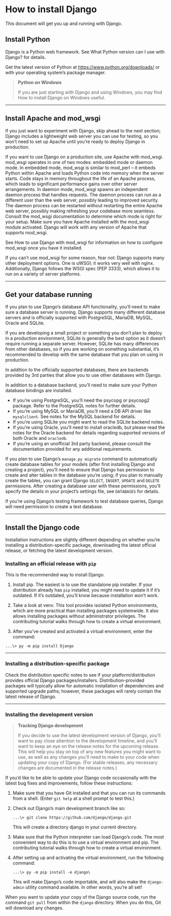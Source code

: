 # How to install Django

This document will get you up and running with Django.

## Install Python

Django is a Python web framework. See What Python version can I use with Django? for details.

Get the latest version of Python at https://www.python.org/downloads/ or with your operating system’s package manager.

> **Python on Windows**
>
>If you are just starting with Django and using Windows, you may find How to install Django on Windows useful.

---
## Install Apache and mod_wsgi

If you just want to experiment with Django, skip ahead to the next section; Django includes a lightweight web server you can use for testing, so you won’t need to set up Apache until you’re ready to deploy Django in production.

If you want to use Django on a production site, use Apache with mod_wsgi. mod_wsgi operates in one of two modes: embedded mode or daemon mode. In embedded mode, mod_wsgi is similar to mod_perl – it embeds Python within Apache and loads Python code into memory when the server starts. Code stays in memory throughout the life of an Apache process, which leads to significant performance gains over other server arrangements. In daemon mode, mod_wsgi spawns an independent daemon process that handles requests. The daemon process can run as a different user than the web server, possibly leading to improved security. The daemon process can be restarted without restarting the entire Apache web server, possibly making refreshing your codebase more seamless. Consult the mod_wsgi documentation to determine which mode is right for your setup. Make sure you have Apache installed with the mod_wsgi module activated. Django will work with any version of Apache that supports mod_wsgi.

See How to use Django with mod_wsgi for information on how to configure mod_wsgi once you have it installed.

If you can’t use mod_wsgi for some reason, fear not: Django supports many other deployment options. One is uWSGI; it works very well with nginx. Additionally, Django follows the WSGI spec (PEP 3333), which allows it to run on a variety of server platforms.

---
## Get your database running

If you plan to use Django’s database API functionality, you’ll need to make sure a database server is running. Django supports many different database servers and is officially supported with PostgreSQL, MariaDB, MySQL, Oracle and SQLite.

If you are developing a small project or something you don’t plan to deploy in a production environment, SQLite is generally the best option as it doesn’t require running a separate server. However, SQLite has many differences from other databases, so if you are working on something substantial, it’s recommended to develop with the same database that you plan on using in production.

In addition to the officially supported databases, there are backends provided by 3rd parties that allow you to use other databases with Django.

In addition to a database backend, you’ll need to make sure your Python database bindings are installed.

- If you’re using PostgreSQL, you’ll need the psycopg or psycopg2 package. Refer to the PostgreSQL notes for further details.
- If you’re using MySQL or MariaDB, you’ll need a DB API driver like `mysqlclient`. See notes for the MySQL backend for details.
- If you’re using SQLite you might want to read the SQLite backend notes.
- If you’re using Oracle, you’ll need to install oracledb, but please read the notes for the Oracle backend for details regarding supported versions of both Oracle and `oracledb`.
- If you’re using an unofficial 3rd party backend, please consult the documentation provided for any additional requirements.

If you plan to use Django’s `manage.py migrate` command to automatically create database tables for your models (after first installing Django and creating a project), you’ll need to ensure that Django has permission to create and alter tables in the database you’re using; if you plan to manually create the tables, you can grant Django `SELECT`, `INSERT`, `UPDATE` and `DELETE` permissions. After creating a database user with these permissions, you’ll specify the details in your project’s settings file, see `DATABASES` for details.

If you’re using Django’s testing framework to test database queries, Django will need permission to create a test database.

---
## Install the Django code

Installation instructions are slightly different depending on whether you’re installing a distribution-specific package, downloading the latest official release, or fetching the latest development version.

### Installing an official release with `pip`

This is the recommended way to install Django.

1. Install pip. The easiest is to use the standalone pip installer. If your distribution already has `pip` installed, you might need to update it if it’s outdated. If it’s outdated, you’ll know because installation won’t work.

2. Take a look at venv. This tool provides isolated Python environments, which are more practical than installing packages systemwide. It also allows installing packages without administrator privileges. The contributing tutorial walks through how to create a virtual environment.

3. After you’ve created and activated a virtual environment, enter the command:

```shell
...\> py -m pip install Django
```

---

### Installing a distribution-specific package

Check the distribution specific notes to see if your platform/distribution provides official Django packages/installers. Distribution-provided packages will typically allow for automatic installation of dependencies and supported upgrade paths; however, these packages will rarely contain the latest release of Django.

---

### Installing the development version

> **Tracking Django development**
>
> If you decide to use the latest development version of Django, you’ll want to pay close attention to the development timeline, and you’ll want to keep an eye on the release notes for the upcoming release. This will help you stay on top of any new features you might want to use, as well as any changes you’ll need to make to your code when updating your copy of Django. (For stable releases, any necessary changes are documented in the release notes.)

If you’d like to be able to update your Django code occasionally with the latest bug fixes and improvements, follow these instructions:

1. Make sure that you have Git installed and that you can run its commands from a shell. (Enter `git help` at a shell prompt to test this.)

2. Check out Django’s main development branch like so:

   ```shell
   ...\> git clone https://github.com/django/django.git
   ```

   This will create a directory django in your current directory.

3. Make sure that the Python interpreter can load Django’s code. The most convenient way to do this is to use a virtual environment and pip. The contributing tutorial walks through how to create a virtual environment.

4. After setting up and activating the virtual environment, run the following command:

   ```shell
   ...\> py -m pip install -e django\
   ```

   This will make Django’s code importable, and will also make the `django-admin` utility command available. In other words, you’re all set!

When you want to update your copy of the Django source code, run the command `git pull` from within the `django` directory. When you do this, Git will download any changes.
